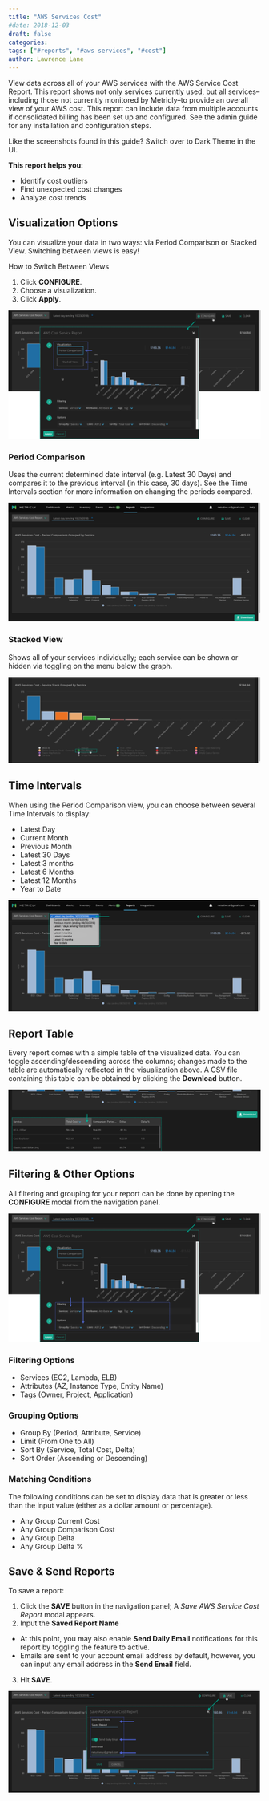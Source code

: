 ```yaml
---
title: "AWS Services Cost"
#date: 2018-12-03
draft: false
categories:
tags: ["#reports", "#aws services", "#cost"]
author: Lawrence Lane
---
```


View data across all of your AWS services with the AWS Service Cost Report. This report shows not only services currently used, but all services–including those not currently monitored by Metricly–to provide an overall view of your AWS cost. This report can include data from multiple accounts if consolidated billing has been set up and configured. See the admin guide for any installation and configuration steps.

Like the screenshots found in this guide? Switch over to Dark Theme in the UI.

**This report helps you:**

- Identify cost outliers
- Find unexpected cost changes
- Analyze cost trends


## Visualization Options

You can visualize your data in two ways: via Period Comparison or Stacked View. Switching between views is easy!

How to Switch Between Views

1. Click **CONFIGURE**.
2. Choose a visualization.
3. Click **Apply**.

![switch-between-views](static/images/reports-aws-services-cost/switch-between-views.png)

### Period Comparison
Uses the current determined date interval (e.g. Latest 30 Days) and compares it to the previous interval (in this case, 30 days). See the Time Intervals section for more information on changing the periods compared.

![period-comparison](static/images/reports-aws-services-cost/period-comparison.png)

### Stacked View
Shows all of your services individually; each service can be shown or hidden via toggling on the menu below the graph.

![stacked-view](static/images/reports-aws-services-cost/stacked-view.png)

## Time Intervals
When using the Period Comparison view, you can choose between several Time Intervals to display:

- Latest Day
- Current Month
- Previous Month
- Latest 30 Days
- Latest 3 months
- Latest 6 Months
- Latest 12 Months
- Year to Date

![time-intervals](static/images/reports-aws-services-cost/time-intervals.png)

## Report Table
Every report comes with a simple table of the visualized data. You can toggle ascending/descending across the columns; changes made to the table are automatically reflected in the visualization above. A CSV file containing this table can be obtained by clicking the **Download** button.

![report-table](static/images/reports-aws-services-cost/report-table.png)

## Filtering & Other Options
All filtering and grouping for your report can be done by opening the **CONFIGURE** modal from the navigation panel.

![configure-modal](static/images/reports-aws-services-cost/configure-modal.png)

### Filtering Options

- Services (EC2, Lambda, ELB)
- Attributes (AZ, Instance Type, Entity Name)
- Tags (Owner, Project, Application)

### Grouping  Options

- Group By (Period, Attribute, Service)
- Limit (From One to All)
- Sort By (Service, Total Cost, Delta)
- Sort Order (Ascending or Descending)

### Matching Conditions

The following conditions can be set to display data that is greater or less than the input value (either as a dollar amount or percentage).

- Any Group Current Cost
- Any Group Comparison Cost
- Any Group Delta
- Any Group Delta %

## Save & Send Reports
To save a report:

1. Click the **SAVE** button in the navigation panel; A _Save AWS Service Cost Report_ modal appears.
2. Input the **Saved Report Name**
  - At this point, you may also enable **Send Daily Email** notifications for this report by toggling the feature to active.
  - Emails are sent to your account email address by default, however, you can input any email address in the **Send Email** field.
3. Hit **SAVE**.

![save-send-reports](static/images/reports-aws-services-cost/save-send-reports.png)
